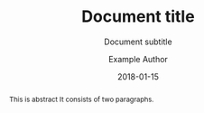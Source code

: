 ---
title: Document title
subtitle: Document subtitle
date: "2018-01-15"
author: Example Author
toc-title: 目次
abstract: |
  This is abstract
  It consists of two paragraphs.
...